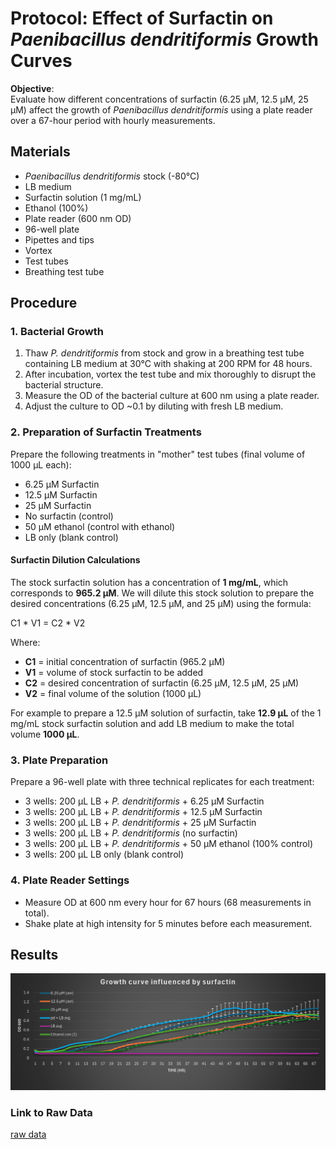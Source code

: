 # Protocol: Effect of Surfactin on *Paenibacillus dendritiformis* Growth Curves

**Objective**:  
Evaluate how different concentrations of surfactin (6.25 µM, 12.5 µM, 25 µM) affect the growth of *Paenibacillus dendritiformis* using a plate reader over a 67-hour period with hourly measurements.

## Materials
- *Paenibacillus dendritiformis* stock (-80°C)
- LB medium
- Surfactin solution (1 mg/mL)
- Ethanol (100%)
- Plate reader (600 nm OD)
- 96-well plate
- Pipettes and tips
- Vortex
- Test tubes
- Breathing test tube

## Procedure

### 1. Bacterial Growth
1. Thaw *P. dendritiformis* from stock and grow in a breathing test tube containing LB medium at 30°C with shaking at 200 RPM for 48 hours.
2. After incubation, vortex the test tube and mix thoroughly to disrupt the bacterial structure.
3. Measure the OD of the bacterial culture at 600 nm using a plate reader.
4. Adjust the culture to OD ~0.1 by diluting with fresh LB medium.

### 2. Preparation of Surfactin Treatments
Prepare the following treatments in "mother" test tubes (final volume of 1000 µL each):
- 6.25 µM Surfactin
- 12.5 µM Surfactin
- 25 µM Surfactin
- No surfactin (control)
- 50 µM ethanol (control with ethanol)
- LB only (blank control)

#### Surfactin Dilution Calculations

The stock surfactin solution has a concentration of **1 mg/mL**, which corresponds to **965.2 µM**. We will dilute this stock solution to prepare the desired concentrations (6.25 µM, 12.5 µM, and 25 µM) using the formula:  


C1 * V1 = C2 * V2


Where:
- **C1** = initial concentration of surfactin (965.2 µM)
- **V1** = volume of stock surfactin to be added
- **C2** = desired concentration of surfactin (6.25 µM, 12.5 µM, 25 µM)
- **V2** = final volume of the solution (1000 µL)


For example to prepare a 12.5 µM solution of surfactin, take **12.9 µL** of the 1 mg/mL stock surfactin solution and add LB medium to make the total volume **1000 µL**.


### 3. Plate Preparation
Prepare a 96-well plate with three technical replicates for each treatment:
- 3 wells: 200 µL LB + *P. dendritiformis* + 6.25 µM Surfactin
- 3 wells: 200 µL LB + *P. dendritiformis* + 12.5 µM Surfactin
- 3 wells: 200 µL LB + *P. dendritiformis* + 25 µM Surfactin
- 3 wells: 200 µL LB + *P. dendritiformis* (no surfactin)
- 3 wells: 200 µL LB + *P. dendritiformis* + 50 µM ethanol (100% control)
- 3 wells: 200 µL LB only (blank control)

### 4. Plate Reader Settings
- Measure OD at 600 nm every hour for 67 hours (68 measurements in total).
- Shake plate at high intensity for 5 minutes before each measurement.

## Results

![results](../images/growth%20curves/avrages%20no%20stv.png)

### Link to Raw Data
[raw data](../exel%20files/growth%20curve/raw%20data%20experiment%201.1.csv)
